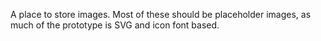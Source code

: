 A place to store images. Most of these should be placeholder images, as much of the prototype is SVG and icon font based.

